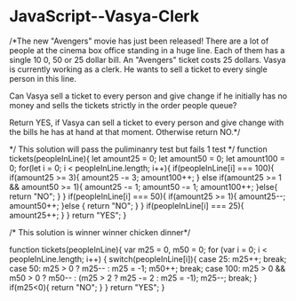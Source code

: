 # JavaScript--Vasya-Clerk
/*The new "Avengers" movie has just been released!
 There are a lot of people at the cinema box office
 standing in a huge line. Each of them has a single 10
0, 50 or 25 dollar bill. An "Avengers" ticket costs 
25 dollars. Vasya is currently working as a clerk.
 He wants to sell a ticket to every single person
 in this line.

Can Vasya sell a ticket to every person and give 
change if he initially has no money and sells the 
tickets strictly in the order people queue?

Return YES, if Vasya can sell a ticket to every
 person and give change with the bills he has at 
hand at that moment. Otherwise return NO.*/


*/ This solution will pass the puliminanry test but fails 1 test */
function tickets(peopleInLine){
let amount25 = 0;
let amount50 = 0;
let amount100 = 0;
for(let i = 0; i < peopleInLine.length; i++){
if(peopleInLine[i] === 100){
if(amount25 >= 3){
amount25 -= 3;
amount100++;
}
else if(amount25 >= 1 && amount50 >= 1){
amount25 -= 1;
amount50 -= 1;
amount100++;
}else{
return "NO";
}
}
if(peopleInLine[i] === 50){
if(amount25 >= 1){
amount25--;
amount50++;
}else {
return "NO";
}
}
if(peopleInLine[i] === 25){
amount25++;
}
}
return "YES";
} 

/* This solution is winner winner chicken dinner*/


function tickets(peopleInLine){
  var m25 = 0, m50 = 0;
   for (var i = 0; i < peopleInLine.length; i++) {
        switch(peopleInLine[i]){
            case 25:
                m25++;
                break;
            case 50:
                m25 > 0 ? m25-- : m25 = -1;
                m50++;
                break;
            case 100:
                m25 > 0 && m50 > 0 ? m50-- : (m25 > 2 ? m25 -= 2 : m25 = -1);
                m25--;
                break;
        }
       if(m25<0){
          return "NO";
       }
    }
    return "YES";
}
